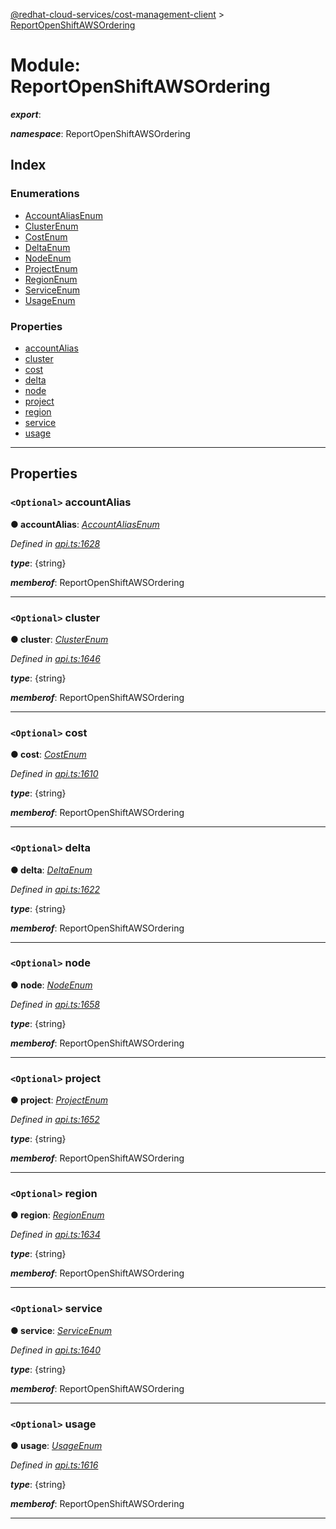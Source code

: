 [@redhat-cloud-services/cost-management-client](../README.md) > [ReportOpenShiftAWSOrdering](../modules/reportopenshiftawsordering.md)

# Module: ReportOpenShiftAWSOrdering

*__export__*: 

*__namespace__*: ReportOpenShiftAWSOrdering

## Index

### Enumerations

* [AccountAliasEnum](../enums/reportopenshiftawsordering.accountaliasenum.md)
* [ClusterEnum](../enums/reportopenshiftawsordering.clusterenum.md)
* [CostEnum](../enums/reportopenshiftawsordering.costenum.md)
* [DeltaEnum](../enums/reportopenshiftawsordering.deltaenum.md)
* [NodeEnum](../enums/reportopenshiftawsordering.nodeenum.md)
* [ProjectEnum](../enums/reportopenshiftawsordering.projectenum.md)
* [RegionEnum](../enums/reportopenshiftawsordering.regionenum.md)
* [ServiceEnum](../enums/reportopenshiftawsordering.serviceenum.md)
* [UsageEnum](../enums/reportopenshiftawsordering.usageenum.md)

### Properties

* [accountAlias](reportopenshiftawsordering.md#accountalias)
* [cluster](reportopenshiftawsordering.md#cluster)
* [cost](reportopenshiftawsordering.md#cost)
* [delta](reportopenshiftawsordering.md#delta)
* [node](reportopenshiftawsordering.md#node)
* [project](reportopenshiftawsordering.md#project)
* [region](reportopenshiftawsordering.md#region)
* [service](reportopenshiftawsordering.md#service)
* [usage](reportopenshiftawsordering.md#usage)

---

## Properties

<a id="accountalias"></a>

### `<Optional>` accountAlias

**● accountAlias**: *[AccountAliasEnum](../enums/reportopenshiftawsordering.accountaliasenum.md)*

*Defined in [api.ts:1628](https://github.com/RedHatInsights/javascript-clients/blob/master/packages/cost-management/api.ts#L1628)*

*__type__*: {string}

*__memberof__*: ReportOpenShiftAWSOrdering

___
<a id="cluster"></a>

### `<Optional>` cluster

**● cluster**: *[ClusterEnum](../enums/reportopenshiftawsordering.clusterenum.md)*

*Defined in [api.ts:1646](https://github.com/RedHatInsights/javascript-clients/blob/master/packages/cost-management/api.ts#L1646)*

*__type__*: {string}

*__memberof__*: ReportOpenShiftAWSOrdering

___
<a id="cost"></a>

### `<Optional>` cost

**● cost**: *[CostEnum](../enums/reportopenshiftawsordering.costenum.md)*

*Defined in [api.ts:1610](https://github.com/RedHatInsights/javascript-clients/blob/master/packages/cost-management/api.ts#L1610)*

*__type__*: {string}

*__memberof__*: ReportOpenShiftAWSOrdering

___
<a id="delta"></a>

### `<Optional>` delta

**● delta**: *[DeltaEnum](../enums/reportopenshiftawsordering.deltaenum.md)*

*Defined in [api.ts:1622](https://github.com/RedHatInsights/javascript-clients/blob/master/packages/cost-management/api.ts#L1622)*

*__type__*: {string}

*__memberof__*: ReportOpenShiftAWSOrdering

___
<a id="node"></a>

### `<Optional>` node

**● node**: *[NodeEnum](../enums/reportopenshiftawsordering.nodeenum.md)*

*Defined in [api.ts:1658](https://github.com/RedHatInsights/javascript-clients/blob/master/packages/cost-management/api.ts#L1658)*

*__type__*: {string}

*__memberof__*: ReportOpenShiftAWSOrdering

___
<a id="project"></a>

### `<Optional>` project

**● project**: *[ProjectEnum](../enums/reportopenshiftawsordering.projectenum.md)*

*Defined in [api.ts:1652](https://github.com/RedHatInsights/javascript-clients/blob/master/packages/cost-management/api.ts#L1652)*

*__type__*: {string}

*__memberof__*: ReportOpenShiftAWSOrdering

___
<a id="region"></a>

### `<Optional>` region

**● region**: *[RegionEnum](../enums/reportopenshiftawsordering.regionenum.md)*

*Defined in [api.ts:1634](https://github.com/RedHatInsights/javascript-clients/blob/master/packages/cost-management/api.ts#L1634)*

*__type__*: {string}

*__memberof__*: ReportOpenShiftAWSOrdering

___
<a id="service"></a>

### `<Optional>` service

**● service**: *[ServiceEnum](../enums/reportopenshiftawsordering.serviceenum.md)*

*Defined in [api.ts:1640](https://github.com/RedHatInsights/javascript-clients/blob/master/packages/cost-management/api.ts#L1640)*

*__type__*: {string}

*__memberof__*: ReportOpenShiftAWSOrdering

___
<a id="usage"></a>

### `<Optional>` usage

**● usage**: *[UsageEnum](../enums/reportopenshiftawsordering.usageenum.md)*

*Defined in [api.ts:1616](https://github.com/RedHatInsights/javascript-clients/blob/master/packages/cost-management/api.ts#L1616)*

*__type__*: {string}

*__memberof__*: ReportOpenShiftAWSOrdering

___

